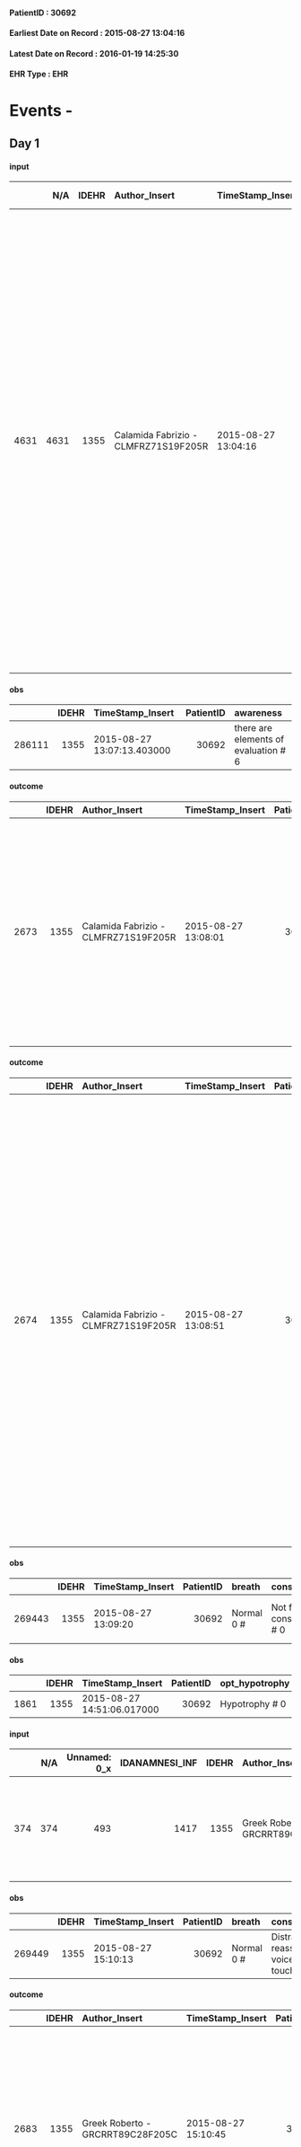 
#### PatientID : 30692
#### Earliest Date on Record : 2015-08-27 13:04:16
#### Latest Date on Record : 2016-01-19 14:25:30
#### EHR Type : EHR

# Events - 

## Day 1

#### input
|      |    N/A |   IDEHR | Author_Insert                        | TimeStamp_Insert    | EHRType   |   PatientID |   IDDigitalSignDocument | persone_vicine   |   Unnamed: 0_y |   IDANAMNESI_MED |   Non_Rilevabile_y | Note_Non_Rilevabile_y   | diagnosis                                                                                                                                                                                                                                                                                                                                                                                                                                                                                                                                                      |
|-----:|-------:|--------:|:-------------------------------------|:--------------------|:----------|------------:|------------------------:|:-----------------|---------------:|-----------------:|-------------------:|:------------------------|:---------------------------------------------------------------------------------------------------------------------------------------------------------------------------------------------------------------------------------------------------------------------------------------------------------------------------------------------------------------------------------------------------------------------------------------------------------------------------------------------------------------------------------------------------------------|
| 4631 |   4631 |    1355 | Calamida Fabrizio - CLMFRZ71S19F205R | 2015-08-27 13:04:16 | EHR       |       30692 |                  126065 | N/A              |           1375 |             2571 |                  0 | NR                      | In January 2015 diagnosis of adenocarcinoma of the pancreas, duodenal prosthesis positioned for infiltration and carried ct. May 2015 placed biliary stents. Last revaluation infiltration of the spleen and venous confluence spleno meventerica harbor and see the superior mesenteric artery. In history: stenotic mitral and aortic insufficiency, hypertension, bearer of PM from 2011 to BAV, in 2010 removal of adenoma of the blind. Recent hospitalization for cholecystitis and acute pulmonary edema. PZ CARRIER OF PICC ICD9: 1578-3960-3963-4011. |

#### obs
|        |   IDEHR | TimeStamp_Insert           |   PatientID | awareness                            |
|-------:|--------:|:---------------------------|------------:|:-------------------------------------|
| 286111 |    1355 | 2015-08-27 13:07:13.403000 |       30692 | there are elements of evaluation # 6 |

#### outcome
|      |   IDEHR | Author_Insert                        | TimeStamp_Insert    |   PatientID |   IDDigitalSignDocument |   IDPAI_VIDAS | opt_problem                               |   opt_problem_num | opt_obiettivo                                  |   opt_obiettivo_num | opt_stato_problema   |   opt_stato_problema_num | opt_interventi                                                                                                                                                                                                                                            |   opt_interventi_num |
|-----:|--------:|:-------------------------------------|:--------------------|------------:|------------------------:|--------------:|:------------------------------------------|------------------:|:-----------------------------------------------|--------------------:|:---------------------|-------------------------:|:----------------------------------------------------------------------------------------------------------------------------------------------------------------------------------------------------------------------------------------------------------|---------------------:|
| 2673 |    1355 | Calamida Fabrizio - CLMFRZ71S19F205R | 2015-08-27 13:08:01 |       30692 |                  126067 |          4684 | Nutrition / Hydration inadequate # 34 = 0 |                 4 | The patient idrater√ † ¬ † adequately # 74 = 0 |                   4 | Open Problem # 1     |                        1 | Implementation of the IAP - Therapeutic adjustment # 621 = 0; Implementation of the IAP - Administer the drugs correctly according to the prescription # 622 = 0; Implementation of the IAP - Evaluate the effectiveness of drug administration # 623 = 0 |                    4 |

#### outcome
|      |   IDEHR | Author_Insert                        | TimeStamp_Insert    |   PatientID |   IDDigitalSignDocument |   IDPAI_VIDAS | opt_problem                                                                |   opt_problem_num | opt_obiettivo                                                   |   opt_obiettivo_num | opt_stato_problema   |   opt_stato_problema_num | opt_interventi                                                                                                                                                                                                                                                                                                                                                                                                                                                                                               |   opt_interventi_num |
|-----:|--------:|:-------------------------------------|:--------------------|------------:|------------------------:|--------------:|:---------------------------------------------------------------------------|------------------:|:----------------------------------------------------------------|--------------------:|:---------------------|-------------------------:|:-------------------------------------------------------------------------------------------------------------------------------------------------------------------------------------------------------------------------------------------------------------------------------------------------------------------------------------------------------------------------------------------------------------------------------------------------------------------------------------------------------------|---------------------:|
| 2674 |    1355 | Calamida Fabrizio - CLMFRZ71S19F205R | 2015-08-27 13:08:51 |       30692 |                  126068 |          4685 | Alteration of comfort associated with chronic pain and / or acute # 29 = 0 |                 2 | The patient riferir√ † ¬ † a satisfactory pain control # 56 = 0 |                   1 | Open Problem # 1     |                        1 | PAI Implementation - therapeutic upgrading # 441; PAI Implementation - properly administer the drugs as prescription # 442; Implementation PAI - Evaluate the effectiveness of drug delivery # 443; Education - educating the caregiver / patient recognition / treatment of the symptom # 446; PAI Implementation - therapeutic upgrading # 441 = 0; PAI Implementation - properly administer the drugs as prescription # 442 = 0; PAI Implementation - to evaluate the efficacy of drug delivery # 443 = 0 |                    2 |

#### obs
|        |   IDEHR | TimeStamp_Insert    |   PatientID | breath     | consolability           | body_language                             | facial_expression           |
|-------:|--------:|:--------------------|------------:|:-----------|:------------------------|:------------------------------------------|:----------------------------|
| 269443 |    1355 | 2015-08-27 13:09:20 |       30692 | Normal 0 # | Not for consolation # 0 | Teso. nervous movements. Restlessness # 1 | Smiling or inexpressive # 0 |

#### obs
|      |   IDEHR | TimeStamp_Insert           |   PatientID | opt_hypotrophy   | asthenia   | dyspnoea   | body_temp    |
|-----:|--------:|:---------------------------|------------:|:-----------------|:-----------|:-----------|:-------------|
| 1861 |    1355 | 2015-08-27 14:51:06.017000 |       30692 | Hypotrophy # 0   | Severe # 3 | No # 0     | Apyrexia # 0 |

#### input
|     |    N/A |   Unnamed: 0_x |   IDANAMNESI_INF |   IDEHR | Author_Insert                    | TimeStamp_Insert           | EHRType   |   PatientID |   IDDigitalSignDocument |   Non_Rilevabile_x | Note_Non_Rilevabile_x   | perc_salute                                                                                                | rapporti_fam   | persone_vicine    | Caregiver                                          | Note_Elim_urinaria                                |
|----:|-------:|---------------:|-----------------:|--------:|:---------------------------------|:---------------------------|:----------|------------:|------------------------:|-------------------:|:------------------------|:-----------------------------------------------------------------------------------------------------------|:---------------|:------------------|:---------------------------------------------------|:--------------------------------------------------|
| 374 |    374 |            493 |             1417 |    1355 | Greek Roberto - GRCRRT89C28F205C | 2015-08-27 15:04:27.340000 | EHR       |       30692 |                  126146 |                  0 | NR                      | perdit√ † performance # 0; perdit√ † weight # 1; increase dell'affaticabilit√ † # 2; # 3 increase asthenia | is # 0         | cousin and sister | cousin and sister aware of diagnosis and prognosis | pcs enter into department with absorbent garrison |

#### obs
|        |   IDEHR | TimeStamp_Insert    |   PatientID | breath     | consolability                                 | body_language                             | facial_expression           |
|-------:|--------:|:--------------------|------------:|:-----------|:----------------------------------------------|:------------------------------------------|:----------------------------|
| 269449 |    1355 | 2015-08-27 15:10:13 |       30692 | Normal 0 # | Distracted or reassured by voice or touch # 1 | Teso. nervous movements. Restlessness # 1 | Smiling or inexpressive # 0 |

#### outcome
|      |   IDEHR | Author_Insert                    | TimeStamp_Insert    |   PatientID |   IDDigitalSignDocument |   IDPAI_VIDAS | opt_problem                         |   opt_problem_num | opt_obiettivo                                                                                                                                                                              |   opt_obiettivo_num | opt_stato_problema   |   opt_stato_problema_num | opt_interventi                                                                                                                                                                                                      |   opt_interventi_num |
|-----:|--------:|:---------------------------------|:--------------------|------------:|------------------------:|--------------:|:------------------------------------|------------------:|:-------------------------------------------------------------------------------------------------------------------------------------------------------------------------------------------|--------------------:|:---------------------|-------------------------:|:--------------------------------------------------------------------------------------------------------------------------------------------------------------------------------------------------------------------|---------------------:|
| 2683 |    1355 | Greek Roberto - GRCRRT89C28F205C | 2015-08-27 15:10:45 |       30692 |                  126164 |          4694 | Deficit in the care of s√® # 25 = 0 |                 4 | Maintain dignity ¬ † of the patient, where possible, helping him to accept their own limitations, considering himself realistic and objective (eating, bathing, dressing, delete) # 42 = 0 |                   4 | Open Problem # 1     |                        1 | PAI Implementation - Ensuring the right privacy # 182 = 0; Counseling - Encourage to express feelings about the care deficit s # 184 = 0; PAI Implementation - completely replace the activity † everyday # 183 = 0 |                    4 |

#### outcome
|      |   IDEHR | Author_Insert                    | TimeStamp_Insert    |   PatientID |   IDDigitalSignDocument |   IDPAI_VIDAS | opt_problem                               |   opt_problem_num | opt_obiettivo                                  |   opt_obiettivo_num | opt_stato_problema   |   opt_stato_problema_num | opt_interventi                                                                                                                                                                                                                                            |   opt_interventi_num |
|-----:|--------:|:---------------------------------|:--------------------|------------:|------------------------:|--------------:|:------------------------------------------|------------------:|:-----------------------------------------------|--------------------:|:---------------------|-------------------------:|:----------------------------------------------------------------------------------------------------------------------------------------------------------------------------------------------------------------------------------------------------------|---------------------:|
| 2684 |    1355 | Greek Roberto - GRCRRT89C28F205C | 2015-08-27 15:11:15 |       30692 |                  126166 |          4695 | Nutrition / Hydration inadequate # 34 = 0 |                 4 | The patient idrater√ † ¬ † adequately # 74 = 0 |                   4 | Open Problem # 1     |                        1 | Implementation of the IAP - Therapeutic adjustment # 621 = 0; Implementation of the IAP - Administer the drugs correctly according to the prescription # 622 = 0; Implementation of the IAP - Evaluate the effectiveness of drug administration # 623 = 0 |                    4 |

#### input
|       |    N/A |   IDEHR | Author_Insert                        | TimeStamp_Insert    | EHRType   |   PatientID |   IDDigitalSignDocument | persone_vicine   |   Unnamed: 0_x.2 |   IDDIAGNOSI_CROSSOU |   Non_Rilevabile_x.2 | ds_ICD                                        |
|------:|-------:|--------:|:-------------------------------------|:--------------------|:----------|------------:|------------------------:|:-----------------|-----------------:|---------------------:|---------------------:|:----------------------------------------------|
| 14135 |  14135 |    1355 | Calamida Fabrizio - CLMFRZ71S19F205R | 2015-08-27 15:39:25 | EHR       |       30692 |                  126212 | N/A              |             1920 |                 1920 |                    0 | V667 - Trattamento per cure palliative#2402=0 |

#### input
|       |    N/A |   IDEHR | Author_Insert                        | TimeStamp_Insert    | EHRType   |   PatientID |   IDDigitalSignDocument | persone_vicine   |   Unnamed: 0_x.2 |   IDDIAGNOSI_CROSSOU |   Non_Rilevabile_x.2 | ds_ICD                                                           |
|------:|-------:|--------:|:-------------------------------------|:--------------------|:----------|------------:|------------------------:|:-----------------|-----------------:|---------------------:|---------------------:|:-----------------------------------------------------------------|
| 14136 |  14136 |    1355 | Calamida Fabrizio - CLMFRZ71S19F205R | 2015-08-27 15:39:47 | EHR       |       30692 |                  126213 | N/A              |             1921 |                 1921 |                    0 | 1579 - Tumori maligni del pancreas, parte non specificata#2062=0 |

#### input
|       |    N/A |   IDEHR | Author_Insert                        | TimeStamp_Insert    | EHRType   |   PatientID |   IDDigitalSignDocument | persone_vicine   |   Unnamed: 0_x.2 |   IDDIAGNOSI_CROSSOU |   Non_Rilevabile_x.2 | ds_ICD                                                                          |
|------:|-------:|--------:|:-------------------------------------|:--------------------|:----------|------------:|------------------------:|:-----------------|-----------------:|---------------------:|---------------------:|:--------------------------------------------------------------------------------|
| 14137 |  14137 |    1355 | Calamida Fabrizio - CLMFRZ71S19F205R | 2015-08-27 15:40:24 | EHR       |       30692 |                  126214 | N/A              |             1922 |                 1922 |                    0 | 1974 - Tumori maligni secondari dell'intestino tenue, incluso il duodeno#2152=0 |

#### input
|       |    N/A |   IDEHR | Author_Insert                        | TimeStamp_Insert    | EHRType   |   PatientID |   IDDigitalSignDocument | persone_vicine   |   Unnamed: 0_x.2 |   IDDIAGNOSI_CROSSOU |   Non_Rilevabile_x.2 | ds_ICD                                                                   |
|------:|-------:|--------:|:-------------------------------------|:--------------------|:----------|------------:|------------------------:|:-----------------|-----------------:|---------------------:|---------------------:|:-------------------------------------------------------------------------|
| 14138 |  14138 |    1355 | Calamida Fabrizio - CLMFRZ71S19F205R | 2015-08-27 15:40:46 | EHR       |       30692 |                  126215 | N/A              |             1923 |                 1923 |                    0 | 1978 - Tumori maligni secondari di altri organi digestivi e milza#2156=0 |

#### input
|       |    N/A |   IDEHR | Author_Insert                        | TimeStamp_Insert    | EHRType   |   PatientID |   IDDigitalSignDocument | persone_vicine   |   Unnamed: 0_x.2 |   IDDIAGNOSI_CROSSOU |   Non_Rilevabile_x.2 | ds_ICD                                                         |
|------:|-------:|--------:|:-------------------------------------|:--------------------|:----------|------------:|------------------------:|:-----------------|-----------------:|---------------------:|---------------------:|:---------------------------------------------------------------|
| 14139 |  14139 |    1355 | Calamida Fabrizio - CLMFRZ71S19F205R | 2015-08-27 15:41:02 | EHR       |       30692 |                  126216 | N/A              |             1924 |                 1924 |                    0 | V604 - Mancanza di un familiare capace di prestare cure#2383=0 |

#### input
|       |    N/A |   IDEHR | Author_Insert                        | TimeStamp_Insert    | EHRType   |   PatientID |   IDDigitalSignDocument | persone_vicine   |   Unnamed: 0_x.2 |   IDDIAGNOSI_CROSSOU |   Non_Rilevabile_x.2 | ds_ICD                                                                                    |
|------:|-------:|--------:|:-------------------------------------|:--------------------|:----------|------------:|------------------------:|:-----------------|-----------------:|---------------------:|---------------------:|:------------------------------------------------------------------------------------------|
| 14140 |  14140 |    1355 | Calamida Fabrizio - CLMFRZ71S19F205R | 2015-08-27 15:41:39 | EHR       |       30692 |                  126217 | N/A              |             1925 |                 1925 |                    0 | 4289 - Insufficienza cardiaca non specificata (scompenso cardiaco non specificato)#2581=0 |

#### obs
|        |   IDEHR | TimeStamp_Insert    |   PatientID | breath     | consolability                                 | body_language                             | facial_expression           |
|-------:|--------:|:--------------------|------------:|:-----------|:----------------------------------------------|:------------------------------------------|:----------------------------|
| 269455 |    1355 | 2015-08-27 16:22:43 |       30692 | Normal 0 # | Distracted or reassured by voice or touch # 1 | Teso. nervous movements. Restlessness # 1 | Smiling or inexpressive # 0 |

#### obs
|       |   IDEHR | TimeStamp_Insert           |   PatientID | motor_performance              | body_temp    |
|------:|--------:|:---------------------------|------------:|:-------------------------------|:-------------|
| 79794 |    1355 | 2015-08-27 16:40:01.023000 |       30692 | bedridden, nontransferable # 5 | Apyrexia # 1 |

#### obs
|        |   IDEHR | TimeStamp_Insert    |   PatientID | breath     | consolability                                 | body_language                             | facial_expression           |
|-------:|--------:|:--------------------|------------:|:-----------|:----------------------------------------------|:------------------------------------------|:----------------------------|
| 269456 |    1355 | 2015-08-27 16:40:50 |       30692 | Normal 0 # | Distracted or reassured by voice or touch # 1 | Teso. nervous movements. Restlessness # 1 | Smiling or inexpressive # 0 |

#### obs
|        |   IDEHR | TimeStamp_Insert    |   PatientID |
|-------:|--------:|:--------------------|------------:|
| 178799 |    1355 | 2015-08-28 04:40:48 |       30692 |

#### obs
|       |   IDEHR | TimeStamp_Insert           |   PatientID | opt_cooperation   | chk_ausili_presidi                   | body_temp    |
|------:|--------:|:---------------------------|------------:|:------------------|:-------------------------------------|:-------------|
| 79813 |    1355 | 2015-08-28 07:09:24.187000 |       30692 | Collaborating # 0 | absorbency # 0; bladder catheter # 3 | Apyrexia # 1 |

#### obs
|        |   IDEHR | TimeStamp_Insert    |   PatientID |
|-------:|--------:|:--------------------|------------:|
| 132020 |    1355 | 2015-08-28 07:12:18 |       30692 |

#### obs
|      |   IDEHR | TimeStamp_Insert           |   PatientID | opt_hypotrophy   | asthenia     | dyspnoea   | body_temp    | agitation_behavior_freq   | mood                | cognitive_state     |
|-----:|--------:|:---------------------------|------------:|:-----------------|:-------------|:-----------|:-------------|:--------------------------|:--------------------|:--------------------|
| 1866 |    1355 | 2015-08-28 12:11:28.153000 |       30692 | Hypotrophy # 0   | Moderate # 2 | No # 0     | Apyrexia # 0 | quiet # 0                 | demoralization # 03 | memory deficits # 3 |

#### obs
|        |   IDEHR | TimeStamp_Insert    |   PatientID | pain_freq      |
|-------:|--------:|:--------------------|------------:|:---------------|
| 178807 |    1355 | 2015-08-28 12:14:18 |       30692 | Occasional # 4 |

#### obs
|       |   IDEHR | TimeStamp_Insert           |   PatientID | opt_cooperation   | opt_care_giver   | asthenia     | motor_performance              | body_temp    | agitation_behavior_freq   | diet     | cognitive_state          | consumption_help   |
|------:|--------:|:---------------------------|------------:|:------------------|:-----------------|:-------------|:-------------------------------|:-------------|:--------------------------|:---------|:-------------------------|:-------------------|
| 79830 |    1355 | 2015-08-28 12:25:51.460000 |       30692 | Collaborating # 0 | This # 0         | Moderate # 1 | bedridden, nontransferable # 5 | Apyrexia # 1 | quiet # 0                 | soft # 1 | confused - sometimes # 0 | help with # 2      |

#### obs
|        |   IDEHR | TimeStamp_Insert    |   PatientID |
|-------:|--------:|:--------------------|------------:|
| 132037 |    1355 | 2015-08-28 12:26:23 |       30692 |


## Day 2

#### obs
|        |   IDEHR | TimeStamp_Insert    |   PatientID |
|-------:|--------:|:--------------------|------------:|
| 178821 |    1355 | 2015-08-28 15:24:19 |       30692 |

#### obs
|       |   IDEHR | TimeStamp_Insert           |   PatientID | opt_cooperation   | chk_ausili_presidi                   | opt_care_giver   | asthenia     | motor_performance              | body_temp    | agitation_behavior_freq   | diet     | cognitive_state          | consumption_help   |
|------:|--------:|:---------------------------|------------:|:------------------|:-------------------------------------|:-----------------|:-------------|:-------------------------------|:-------------|:--------------------------|:---------|:-------------------------|:-------------------|
| 79835 |    1355 | 2015-08-28 17:16:49.933000 |       30692 | Collaborating # 0 | absorbency # 0; bladder catheter # 3 | This # 0         | Moderate # 1 | bedridden, nontransferable # 5 | Apyrexia # 1 | quiet # 0                 | soft # 1 | confused - sometimes # 0 | help with # 2      |

#### obs
|        |   IDEHR | TimeStamp_Insert    |   PatientID |
|-------:|--------:|:--------------------|------------:|
| 132042 |    1355 | 2015-08-28 17:17:22 |       30692 |

#### obs
|        |   IDEHR | TimeStamp_Insert    |   PatientID | pain_freq      |
|-------:|--------:|:--------------------|------------:|:---------------|
| 178842 |    1355 | 2015-08-28 18:10:04 |       30692 | Occasional # 4 |

#### obs
|       |   IDEHR | TimeStamp_Insert           |   PatientID | personal_hygiene   | urine_elimination   | mobility     | active_diuresis     | asthenia   | motor_performance                                                                                  | diet            | cognitive_state             | consumption_help   |
|------:|--------:|:---------------------------|------------:|:-------------------|:--------------------|:-------------|:--------------------|:-----------|:---------------------------------------------------------------------------------------------------|:----------------|:----------------------------|:-------------------|
| 34572 |    1355 | 2015-08-29 05:38:24.483000 |       30692 | Employee # 4       | Employee # 4        | Employee # 4 | active diuresis # 0 | Severe # 2 | 30% - Patient with directions to the hospital or home hospitalization, intensive home support # 03 | Homogenized # 2 | confused - continuously # 1 | # 4 employees      |

#### obs
|        |   IDEHR | TimeStamp_Insert    |   PatientID | breath     | consolability                                 | body_language                                                                               | facial_expression                       |
|-------:|--------:|:--------------------|------------:|:-----------|:----------------------------------------------|:--------------------------------------------------------------------------------------------|:----------------------------------------|
| 269490 |    1355 | 2015-08-29 05:38:56 |       30692 | Normal 0 # | Distracted or reassured by voice or touch # 1 | Rigidit√ † (closed fists, try to hit). Agitation. Knees bent. aimless movements, jerky. # 2 | Sad, anxious, contracted (frowning) # 1 |

#### obs
|       |   IDEHR | TimeStamp_Insert           |   PatientID | personal_hygiene   | urine_elimination   | mobility     | active_diuresis     | asthenia   | motor_performance                                                                                  | body_temp   | diet            | consumption_help   |
|------:|--------:|:---------------------------|------------:|:-------------------|:--------------------|:-------------|:--------------------|:-----------|:---------------------------------------------------------------------------------------------------|:------------|:----------------|:-------------------|
| 34573 |    1355 | 2015-08-29 05:53:42.433000 |       30692 | Employee # 4       | Employee # 4        | Employee # 4 | active diuresis # 0 | Severe # 2 | 30% - Patient with directions to the hospital or home hospitalization, intensive home support # 03 | Fever # 1   | Homogenized # 2 | # 4 employees      |

#### obs
|       |   IDEHR | TimeStamp_Insert           |   PatientID | opt_cooperation   | chk_ausili_presidi                   | body_temp    |
|------:|--------:|:---------------------------|------------:|:------------------|:-------------------------------------|:-------------|
| 79856 |    1355 | 2015-08-29 06:48:40.867000 |       30692 | Collaborating # 0 | absorbency # 0; bladder catheter # 3 | Apyrexia # 1 |

#### obs
|       |   IDEHR | TimeStamp_Insert           |   PatientID | opt_cooperation   | chk_ausili_presidi                   | body_temp    |
|------:|--------:|:---------------------------|------------:|:------------------|:-------------------------------------|:-------------|
| 79857 |    1355 | 2015-08-29 06:51:53.070000 |       30692 | Collaborating # 0 | absorbency # 0; bladder catheter # 3 | Apyrexia # 1 |

#### obs
|        |   IDEHR | TimeStamp_Insert    |   PatientID |
|-------:|--------:|:--------------------|------------:|
| 132061 |    1355 | 2015-08-29 06:53:28 |       30692 |

#### obs
|       |   IDEHR | TimeStamp_Insert           |   PatientID | opt_cooperation   | chk_ausili_presidi   | dyspnoea           |
|------:|--------:|:---------------------------|------------:|:------------------|:---------------------|:-------------------|
| 79875 |    1355 | 2015-08-29 11:55:40.037000 |       30692 | uncooperative # 1 | urinary catheter # 3 | Modest efforts # 2 |

#### obs
|        |   IDEHR | TimeStamp_Insert    |   PatientID |
|-------:|--------:|:--------------------|------------:|
| 132078 |    1355 | 2015-08-29 11:56:37 |       30692 |


## Day 3

#### obs
|       |   IDEHR | TimeStamp_Insert           |   PatientID | mobility     | active_diuresis     | motor_performance                                                                       |
|------:|--------:|:---------------------------|------------:|:-------------|:--------------------|:----------------------------------------------------------------------------------------|
| 34577 |    1355 | 2015-08-29 13:06:29.857000 |       30692 | Employee # 4 | active diuresis # 0 | 20% - Patient with serious impairment of organ functions, one or irreversible pi√π # 02 |

#### obs
|       |   IDEHR | TimeStamp_Insert           |   PatientID | mobility     | active_diuresis     | motor_performance                                                                       | body_temp   |
|------:|--------:|:---------------------------|------------:|:-------------|:--------------------|:----------------------------------------------------------------------------------------|:------------|
| 34578 |    1355 | 2015-08-29 13:07:53.137000 |       30692 | Employee # 4 | active diuresis # 0 | 20% - Patient with serious impairment of organ functions, one or irreversible pi√π # 02 | Fever # 1   |

#### obs
|        |   IDEHR | TimeStamp_Insert    |   PatientID | breath     | consolability           | body_language   | facial_expression                       |
|-------:|--------:|:--------------------|------------:|:-----------|:------------------------|:----------------|:----------------------------------------|
| 269492 |    1355 | 2015-08-29 13:08:57 |       30692 | Normal 0 # | Not for consolation # 0 | Relaxed # 0     | Sad, anxious, contracted (frowning) # 1 |

#### obs
|      |   IDEHR | TimeStamp_Insert           |   PatientID | opt_hypotrophy   | asthenia   | dyspnoea   | body_temp   | agitation_behavior_freq   |
|-----:|--------:|:---------------------------|------------:|:-----------------|:-----------|:-----------|:------------|:--------------------------|
| 1873 |    1355 | 2015-08-29 13:16:50.057000 |       30692 | Hypotrophy # 0   | Severe # 3 | No # 0     | Fever # 1   | quiet # 0                 |

#### obs
|        |   IDEHR | TimeStamp_Insert    |   PatientID | breath     | consolability           | body_language   | facial_expression                       |
|-------:|--------:|:--------------------|------------:|:-----------|:------------------------|:----------------|:----------------------------------------|
| 269494 |    1355 | 2015-08-29 13:18:16 |       30692 | Normal 0 # | Not for consolation # 0 | Relaxed # 0     | Sad, anxious, contracted (frowning) # 1 |

#### obs
|        |   IDEHR | TimeStamp_Insert           |   PatientID |
|-------:|--------:|:---------------------------|------------:|
| 286116 |    1355 | 2015-08-29 13:19:11.087000 |       30692 |

#### obs
|       |   IDEHR | TimeStamp_Insert           |   PatientID | dyspnoea    | motor_performance                                                                       |
|------:|--------:|:---------------------------|------------:|:------------|:----------------------------------------------------------------------------------------|
| 34592 |    1355 | 2015-08-29 17:34:08.580000 |       30692 | at rest # 0 | 20% - Patient with serious impairment of organ functions, one or irreversible pi√π # 02 |

#### obs
|       |   IDEHR | TimeStamp_Insert           |   PatientID | opt_cooperation   | chk_ausili_presidi   | opt_care_giver   | motor_performance              | body_temp   | agitation_behavior_freq   |
|------:|--------:|:---------------------------|------------:|:------------------|:---------------------|:-----------------|:-------------------------------|:------------|:--------------------------|
| 79892 |    1355 | 2015-08-29 17:56:49.440000 |       30692 | uncooperative # 1 | urinary catheter # 3 | This # 0         | bedridden, nontransferable # 5 | Fever # 0   | quiet # 0                 |

#### obs
|        |   IDEHR | TimeStamp_Insert    |   PatientID | breath     | consolability           | body_language                             | facial_expression           |
|-------:|--------:|:--------------------|------------:|:-----------|:------------------------|:------------------------------------------|:----------------------------|
| 269499 |    1355 | 2015-08-29 17:57:51 |       30692 | Normal 0 # | Not for consolation # 0 | Teso. nervous movements. Restlessness # 1 | Smiling or inexpressive # 0 |

#### obs
|        |   IDEHR | TimeStamp_Insert    |   PatientID | breath     | consolability           | body_language   | facial_expression           |
|-------:|--------:|:--------------------|------------:|:-----------|:------------------------|:----------------|:----------------------------|
| 269502 |    1355 | 2015-08-30 02:39:39 |       30692 | Normal 0 # | Not for consolation # 0 | Relaxed # 0     | Smiling or inexpressive # 0 |

#### obs
|       |   IDEHR | TimeStamp_Insert           |   PatientID | chk_ausili_presidi   | opt_care_giver   | dyspnoea    | motor_performance              |
|------:|--------:|:---------------------------|------------:|:---------------------|:-----------------|:------------|:-------------------------------|
| 79906 |    1355 | 2015-08-30 05:43:30.610000 |       30692 | urinary catheter # 3 | This # 0         | at rest # 0 | bedridden, nontransferable # 5 |

#### obs
|        |   IDEHR | TimeStamp_Insert    |   PatientID |
|-------:|--------:|:--------------------|------------:|
| 132105 |    1355 | 2015-08-30 05:44:06 |       30692 |

#### obs
|       |   IDEHR | TimeStamp_Insert           |   PatientID | motor_performance                                                                       | body_temp   |
|------:|--------:|:---------------------------|------------:|:----------------------------------------------------------------------------------------|:------------|
| 34611 |    1355 | 2015-08-30 08:00:39.877000 |       30692 | 20% - Patient with serious impairment of organ functions, one or irreversible pi√π # 02 | Fever # 1   |

#### obs
|      |   IDEHR | TimeStamp_Insert           |   PatientID | opt_hypotrophy   | asthenia   | dyspnoea   | body_temp   | agitation_behavior_freq   |
|-----:|--------:|:---------------------------|------------:|:-----------------|:-----------|:-----------|:------------|:--------------------------|
| 1877 |    1355 | 2015-08-30 10:56:20.443000 |       30692 | Hypotrophy # 0   | Severe # 3 | No # 0     | Fever # 1   | agitated at times # 2     |

#### obs
|        |   IDEHR | TimeStamp_Insert    |   PatientID | breath                                             | consolability           | body_language   | facial_expression           |
|-------:|--------:|:--------------------|------------:|:---------------------------------------------------|:------------------------|:----------------|:----------------------------|
| 269509 |    1355 | 2015-08-30 10:56:57 |       30692 | Breath altered. Cheyne-Stokes hyperventilation # 2 | Not for consolation # 0 | Relaxed # 0     | Smiling or inexpressive # 0 |

#### obs
|        |   IDEHR | TimeStamp_Insert           |   PatientID |
|-------:|--------:|:---------------------------|------------:|
| 286120 |    1355 | 2015-08-30 10:57:54.443000 |       30692 |

#### obs
|        |   IDEHR | TimeStamp_Insert    |   PatientID | breath                                             | consolability           | body_language   | facial_expression           |
|-------:|--------:|:--------------------|------------:|:---------------------------------------------------|:------------------------|:----------------|:----------------------------|
| 269511 |    1355 | 2015-08-30 12:02:55 |       30692 | Breath altered. Cheyne-Stokes hyperventilation # 2 | Not for consolation # 0 | Relaxed # 0     | Smiling or inexpressive # 0 |

#### obs
|       |   IDEHR | TimeStamp_Insert           |   PatientID | opt_cooperation   | chk_ausili_presidi   | opt_care_giver   | dyspnoea    | motor_performance              | body_temp    | diet       |
|------:|--------:|:---------------------------|------------:|:------------------|:---------------------|:-----------------|:------------|:-------------------------------|:-------------|:-----------|
| 79927 |    1355 | 2015-08-30 12:27:15.587000 |       30692 | uncooperative # 1 | urinary catheter # 3 | This # 0         | at rest # 0 | bedridden, nontransferable # 5 | Apyrexia # 1 | absent # 4 |

#### obs
|        |   IDEHR | TimeStamp_Insert    |   PatientID |
|-------:|--------:|:--------------------|------------:|
| 132124 |    1355 | 2015-08-30 12:27:37 |       30692 |


## Day 4

#### obs
|       |   IDEHR | TimeStamp_Insert           |   PatientID | personal_hygiene   | mobility     | motor_performance        | body_temp   |
|------:|--------:|:---------------------------|------------:|:-------------------|:-------------|:-------------------------|:------------|
| 34617 |    1355 | 2015-08-30 13:17:34.843000 |       30692 | Employee # 4       | Employee # 4 | 10% - Patient dying # 01 | Fever # 1   |

#### obs
|       |   IDEHR | TimeStamp_Insert           |   PatientID | mobility     | motor_performance        | body_temp   |
|------:|--------:|:---------------------------|------------:|:-------------|:-------------------------|:------------|
| 34629 |    1355 | 2015-08-30 16:26:23.790000 |       30692 | Employee # 4 | 10% - Patient dying # 01 | Fever # 1   |

#### obs
|        |   IDEHR | TimeStamp_Insert    |   PatientID | breath     | consolability           | body_language   | facial_expression           |
|-------:|--------:|:--------------------|------------:|:-----------|:------------------------|:----------------|:----------------------------|
| 269517 |    1355 | 2015-08-30 16:27:03 |       30692 | Normal 0 # | Not for consolation # 0 | Relaxed # 0     | Smiling or inexpressive # 0 |

#### outcome
|      |   IDEHR | Author_Insert                    | TimeStamp_Insert    |   PatientID |   IDDigitalSignDocument |   IDPAI_VIDAS | opt_problem                               |   opt_problem_num | opt_obiettivo                                  |   opt_obiettivo_num | ds_note                              | opt_stato_problema   |   opt_stato_problema_num | opt_interventi                                                                                                                                                                                                                                            |   opt_interventi_num |
|-----:|--------:|:---------------------------------|:--------------------|------------:|------------------------:|--------------:|:------------------------------------------|------------------:|:-----------------------------------------------|--------------------:|:-------------------------------------|:---------------------|-------------------------:|:----------------------------------------------------------------------------------------------------------------------------------------------------------------------------------------------------------------------------------------------------------|---------------------:|
| 2704 |    1355 | MANENTI ELENA - MNNLNE78E63A794M | 2015-08-30 17:18:23 |       30692 |                  127905 |          4715 | Nutrition / Hydration inadequate # 34 = 0 |                 4 | The patient idrater√ † ¬ † adequately # 74 = 0 |                   4 | pcs dying, not pi√π reasonable goal. | closed Problem # 2   |                        2 | Implementation of the IAP - Therapeutic adjustment # 621 = 0; Implementation of the IAP - Administer the drugs correctly according to the prescription # 622 = 0; Implementation of the IAP - Evaluate the effectiveness of drug administration # 623 = 0 |                    4 |

#### outcome
|      |   IDEHR | Author_Insert                    | TimeStamp_Insert    |   PatientID |   IDDigitalSignDocument |   IDPAI_VIDAS | opt_problem                               |   opt_problem_num | opt_obiettivo                                  |   opt_obiettivo_num | ds_note                              | opt_stato_problema   |   opt_stato_problema_num | opt_interventi                                                                                                                                                                                                                                            |   opt_interventi_num |
|-----:|--------:|:---------------------------------|:--------------------|------------:|------------------------:|--------------:|:------------------------------------------|------------------:|:-----------------------------------------------|--------------------:|:-------------------------------------|:---------------------|-------------------------:|:----------------------------------------------------------------------------------------------------------------------------------------------------------------------------------------------------------------------------------------------------------|---------------------:|
| 2705 |    1355 | MANENTI ELENA - MNNLNE78E63A794M | 2015-08-30 17:18:42 |       30692 |                  127906 |          4716 | Nutrition / Hydration inadequate # 34 = 0 |                 4 | The patient idrater√ † ¬ † adequately # 74 = 0 |                   4 | pcs dying, not pi√π reasonable goal. | closed Problem # 2   |                        2 | Implementation of the IAP - Therapeutic adjustment # 621 = 0; Implementation of the IAP - Administer the drugs correctly according to the prescription # 622 = 0; Implementation of the IAP - Evaluate the effectiveness of drug administration # 623 = 0 |                    4 |

#### obs
|       |   IDEHR | TimeStamp_Insert           |   PatientID | personal_hygiene   | urine_elimination   | mobility   | hemorrhagic_manifestation   | speech   | cough   | nausea   | memory_deficit   | cognitive_deficit   | active_diuresis   | lack_of_appetite   | asthenia   | cachexia   | dyspnoea   | motor_performance   | body_temp   | mood   | diet   | cognitive_state   | feces_elimination   | consumption_help   |
|------:|--------:|:---------------------------|------------:|:-------------------|:--------------------|:-----------|:----------------------------|:---------|:--------|:---------|:-----------------|:--------------------|:------------------|:-------------------|:-----------|:-----------|:-----------|:--------------------|:------------|:-------|:-------|:------------------|:--------------------|:-------------------|
| 34644 |    1355 | 2015-08-31 04:45:27.280000 |       30692 | NR                 | NR                  | NR         | NR                          | NR       | NR      | NR       | NR               | NR                  | NR                | NR                 | NR         | NR         | NR         | NR                  | NR          | NR     | NR     | NR                | NR                  | NR                 |

#### obs
|        |   IDEHR | TimeStamp_Insert    |   PatientID | breath   | consolability   | body_language   | facial_expression   |
|-------:|--------:|:--------------------|------------:|:---------|:----------------|:----------------|:--------------------|
| 269521 |    1355 | 2015-08-31 04:45:59 |       30692 | NR       | NR              | NR              | NR                  |

#### obs
|       |   IDEHR | TimeStamp_Insert           |   PatientID | chk_ausili_presidi                   |
|------:|--------:|:---------------------------|------------:|:-------------------------------------|
| 79956 |    1355 | 2015-08-31 05:00:55.780000 |       30692 | absorbency # 0; bladder catheter # 3 |

#### obs
|        |   IDEHR | TimeStamp_Insert    |   PatientID |
|-------:|--------:|:--------------------|------------:|
| 132149 |    1355 | 2015-08-31 05:01:28 |       30692 |

#### outcome
|      |   IDEHR | Author_Insert                          | TimeStamp_Insert    |   PatientID |   IDDigitalSignDocument |   IDPAI_VIDAS | opt_problem                         |   opt_problem_num | opt_obiettivo                                                                                                                                                                              |   opt_obiettivo_num | ds_note   | opt_stato_problema   |   opt_stato_problema_num | opt_interventi                                                                                                                                                                                                      |   opt_interventi_num |
|-----:|--------:|:---------------------------------------|:--------------------|------------:|------------------------:|--------------:|:------------------------------------|------------------:|:-------------------------------------------------------------------------------------------------------------------------------------------------------------------------------------------|--------------------:|:----------|:---------------------|-------------------------:|:--------------------------------------------------------------------------------------------------------------------------------------------------------------------------------------------------------------------|---------------------:|
| 2719 |    1355 | Lanzilotti MARIA C. - LNZMCR58A47B809C | 2015-08-31 05:56:25 |       30692 |                  128038 |          4730 | Deficit in the care of s√® # 25 = 0 |                 4 | Maintain dignity ¬ † of the patient, where possible, helping him to accept their own limitations, considering himself realistic and objective (eating, bathing, dressing, delete) # 42 = 0 |                   4 | exitus    | closed Problem # 2   |                        2 | PAI Implementation - Ensuring the right privacy # 182 = 0; Counseling - Encourage to express feelings about the care deficit s # 184 = 0; PAI Implementation - completely replace the activity † everyday # 183 = 0 |                    4 |

#### outcome
|      |   IDEHR | Author_Insert                          | TimeStamp_Insert    |   PatientID |   IDDigitalSignDocument |   IDPAI_VIDAS | opt_problem                                                                |   opt_problem_num | opt_obiettivo                                                   |   opt_obiettivo_num | ds_note   | opt_stato_problema   |   opt_stato_problema_num | opt_interventi                                                                                                                                                                                                                                                                                                                                                                                                                                                                                               |   opt_interventi_num |
|-----:|--------:|:---------------------------------------|:--------------------|------------:|------------------------:|--------------:|:---------------------------------------------------------------------------|------------------:|:----------------------------------------------------------------|--------------------:|:----------|:---------------------|-------------------------:|:-------------------------------------------------------------------------------------------------------------------------------------------------------------------------------------------------------------------------------------------------------------------------------------------------------------------------------------------------------------------------------------------------------------------------------------------------------------------------------------------------------------|---------------------:|
| 2720 |    1355 | Lanzilotti MARIA C. - LNZMCR58A47B809C | 2015-08-31 05:56:53 |       30692 |                  128039 |          4731 | Alteration of comfort associated with chronic pain and / or acute # 29 = 0 |                 2 | The patient riferir√ † ¬ † a satisfactory pain control # 56 = 0 |                   1 | exitus    | closed Problem # 2   |                        2 | PAI Implementation - therapeutic upgrading # 441; PAI Implementation - properly administer the drugs as prescription # 442; Implementation PAI - Evaluate the effectiveness of drug delivery # 443; Education - educating the caregiver / patient recognition / treatment of the symptom # 446; PAI Implementation - therapeutic upgrading # 441 = 0; PAI Implementation - properly administer the drugs as prescription # 442 = 0; PAI Implementation - to evaluate the efficacy of drug delivery # 443 = 0 |                    2 |

#### death
|     |   IDDecesso |   IDEHR | Author_Insert                        | TimeStamp_Insert    |   PatientID |   IDDigitalSignDocument | Date                | Luogo_decesso     |
|----:|------------:|--------:|:-------------------------------------|:--------------------|------------:|------------------------:|:--------------------|:------------------|
| 220 |         221 |    1355 | Calamida Fabrizio - CLMFRZ71S19F205R | 2015-08-31 09:12:18 |       30692 |                  128126 | 2015-08-31 04:30:00 | Vidas Hospice # 1 |


## Day 96

#### care
|      |   IDEHR | Author_Insert                           | TimeStamp_Insert    | EHRType   |   PatientID |   IDGESTIONE_AUSILI |   ds_ncons |   ds_nbolla | dt_consegna         |   opt_annulla_consegna | dt_Ric_consegna     | dt_ric_cons_forn    | opt_ausilio                             |
|-----:|--------:|:----------------------------------------|:--------------------|:----------|------------:|--------------------:|-----------:|------------:|:--------------------|-----------------------:|:--------------------|:--------------------|:----------------------------------------|
| 3394 |    2786 | martinoli massimo l. - mrtmsm69t31f205t | 2015-12-01 12:03:18 | amb       |       30692 |                3252 |     259399 |         842 | 2015-08-25 00:00:00 |                      0 | 2015-08-24 00:00:00 | 2015-08-24 00:00:00 | antid air mattress with compressor # 16 |

#### care
|      |   IDEHR | Author_Insert                           | TimeStamp_Insert    | EHRType   |   PatientID |   IDGESTIONE_AUSILI |   ds_ncons |   ds_nbolla | dt_consegna         |   ds_nritiro |   opt_annulla_consegna | dt_Ric_consegna     | dt_ric_cons_forn    | dt_ric_ritiro       | dt_ric_ritiro_forn   | opt_ausilio                             |
|-----:|--------:|:----------------------------------------|:--------------------|:----------|------------:|--------------------:|-----------:|------------:|:--------------------|-------------:|-----------------------:|:--------------------|:--------------------|:--------------------|:---------------------|:----------------------------------------|
| 3395 |    2786 | martinoli massimo l. - mrtmsm69t31f205t | 2015-12-01 12:04:14 | amb       |       30692 |                3253 |     259399 |         842 | 2015-08-25 00:00:00 |        26616 |                      0 | 2015-08-24 00:00:00 | 2015-08-24 00:00:00 | 2015-12-01 00:00:00 | 2015-12-01 00:00:00  | antid air mattress with compressor # 16 |


## Day 146

#### care
|      |   IDEHR | Author_Insert                           | TimeStamp_Insert    | EHRType   |   PatientID |   IDGESTIONE_AUSILI |   ds_ncons |   ds_nbolla | dt_consegna         |   ds_nritiro | dt_ritiro           |   opt_annulla_consegna | dt_Ric_consegna     | dt_ric_cons_forn    | dt_ric_ritiro       | dt_ric_ritiro_forn   | opt_ausilio                             |
|-----:|--------:|:----------------------------------------|:--------------------|:----------|------------:|--------------------:|-----------:|------------:|:--------------------|-------------:|:--------------------|-----------------------:|:--------------------|:--------------------|:--------------------|:---------------------|:----------------------------------------|
| 5386 |    2786 | martinoli massimo l. - mrtmsm69t31f205t | 2016-01-19 14:25:30 | amb       |       30692 |                5251 |     259399 |         842 | 2015-08-25 00:00:00 |        26616 | 2015-12-02 00:00:00 |                      0 | 2015-08-24 00:00:00 | 2015-08-24 00:00:00 | 2015-12-01 00:00:00 | 2015-12-01 00:00:00  | antid air mattress with compressor # 16 |


